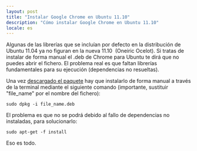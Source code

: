 ```yaml
---
layout: post
title: "Instalar Google Chrome en Ubuntu 11.10"
description: "Cómo instalar Google Chrome en Ubuntu 11.10"
locale: es
---
```


Algunas de las librerías que se incluían por defecto en la distribución de Ubuntu 11.04 ya no figuran en la nueva 11.10  (Oneiric Ocelot). Si tratas de instalar de forma manual el .deb de Chrome para Ubuntu te dirá que no puedes abrir el fichero. El problema real es que faltan librerías fundamentales para su ejecución (dependencias no resueltas).

Una vez <a href="http://www.google.com/chrome/eula.html">descargado el paquete</a> hay que instalarlo de forma manual a través de la terminal mediante el siguiente comando (importante, sustituir "file_name" por el nombre del fichero):


    sudo dpkg -i file_name.deb

El problema es que no se podrá debido al fallo de dependencias no instaladas, para solucionarlo:


    sudo apt-get -f install

Eso es todo.
